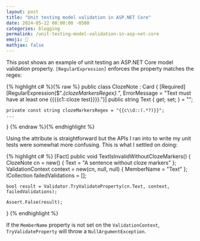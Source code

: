 ```yaml
---
layout: post
title: "Unit testing model validation in ASP.NET Core"
date: 2024-05-22 00:00:00 -0500
categories: blogging
permalink: /unit-testing-model-validation-in-asp-net-core
emoji: 🤔
mathjax: false
---
```


This post shows an example of unit testing an ASP.NET Core model validation property. `[RegularExpression]` enforces the property matches the regex:

{% highlight c# %}{% raw %}
public class ClozeNote : Card
{
    [Required]
    [RegularExpression($".*{clozeMarkersRegex}.*", ErrorMessage = "Text must have at least one {{{{c1::cloze test}}}}.")]
    public string Text { get; set; } = "";

    private const string clozeMarkersRegex = "{{c\\d::(.*?)}}";
    ...
}
{% endraw %}{% endhighlight %}

Using the attribute is straightforward but the APIs I ran into to write my unit tests were somewhat more confusing. This is what I settled on doing:

{% highlight c# %}
[Fact]
public void TextIsInvalidWithoutClozeMarkers()
{
    ClozeNote cn = new() { Text = "A sentence without cloze markers" };
    ValidationContext context = new(cn, null, null)
    {
        MemberName = "Text"
    };
    ICollection<ValidationResult> failedValidations = [];

    bool result = Validator.TryValidateProperty(cn.Text, context, failedValidations);

    Assert.False(result);
}
{% endhighlight %}

If the `MemberName` property is not set on the `ValidationContext`, `TryValidateProperty` will throw a `NullArgumentException`.